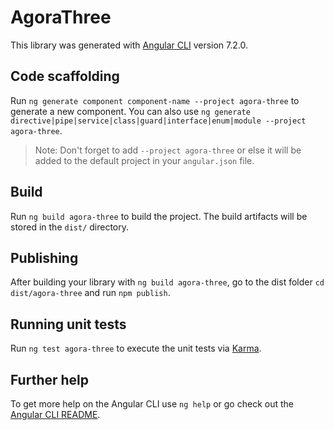 # AgoraThree

This library was generated with [Angular CLI](https://github.com/angular/angular-cli) version 7.2.0.

## Code scaffolding

Run `ng generate component component-name --project agora-three` to generate a new component. You can also use `ng generate directive|pipe|service|class|guard|interface|enum|module --project agora-three`.
> Note: Don't forget to add `--project agora-three` or else it will be added to the default project in your `angular.json` file. 

## Build

Run `ng build agora-three` to build the project. The build artifacts will be stored in the `dist/` directory.

## Publishing

After building your library with `ng build agora-three`, go to the dist folder `cd dist/agora-three` and run `npm publish`.

## Running unit tests

Run `ng test agora-three` to execute the unit tests via [Karma](https://karma-runner.github.io).

## Further help

To get more help on the Angular CLI use `ng help` or go check out the [Angular CLI README](https://github.com/angular/angular-cli/blob/master/README.md).
